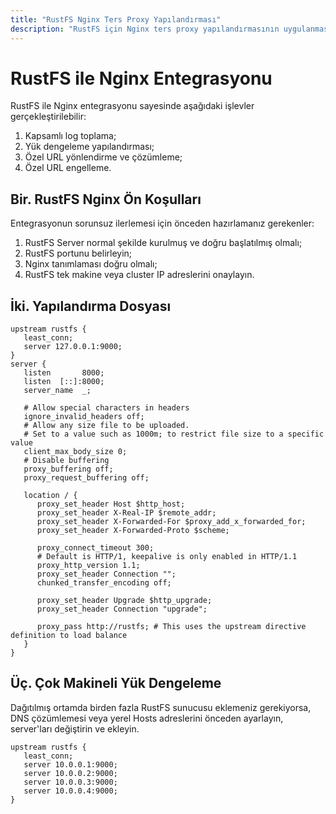 ```yaml
---
title: "RustFS Nginx Ters Proxy Yapılandırması"
description: "RustFS için Nginx ters proxy yapılandırmasının uygulanması"
---
```


# RustFS ile Nginx Entegrasyonu

RustFS ile Nginx entegrasyonu sayesinde aşağıdaki işlevler gerçekleştirilebilir:

1. Kapsamlı log toplama;
2. Yük dengeleme yapılandırması;
3. Özel URL yönlendirme ve çözümleme;
4. Özel URL engelleme.

## Bir. RustFS Nginx Ön Koşulları

Entegrasyonun sorunsuz ilerlemesi için önceden hazırlamanız gerekenler:

1. RustFS Server normal şekilde kurulmuş ve doğru başlatılmış olmalı;
2. RustFS portunu belirleyin;
3. Nginx tanımlaması doğru olmalı;
4. RustFS tek makine veya cluster IP adreslerini onaylayın.

## İki. Yapılandırma Dosyası

~~~
upstream rustfs {
   least_conn;
   server 127.0.0.1:9000;
}
server {
   listen       8000;
   listen  [::]:8000;
   server_name  _;

   # Allow special characters in headers
   ignore_invalid_headers off;
   # Allow any size file to be uploaded.
   # Set to a value such as 1000m; to restrict file size to a specific value
   client_max_body_size 0;
   # Disable buffering
   proxy_buffering off;
   proxy_request_buffering off;

   location / {
      proxy_set_header Host $http_host;
      proxy_set_header X-Real-IP $remote_addr;
      proxy_set_header X-Forwarded-For $proxy_add_x_forwarded_for;
      proxy_set_header X-Forwarded-Proto $scheme;

      proxy_connect_timeout 300;
      # Default is HTTP/1, keepalive is only enabled in HTTP/1.1
      proxy_http_version 1.1;
      proxy_set_header Connection "";
      chunked_transfer_encoding off;

      proxy_set_header Upgrade $http_upgrade;
      proxy_set_header Connection "upgrade";

      proxy_pass http://rustfs; # This uses the upstream directive definition to load balance
   }
}
~~~

## Üç. Çok Makineli Yük Dengeleme

Dağıtılmış ortamda birden fazla RustFS sunucusu eklemeniz gerekiyorsa, DNS çözümlemesi veya yerel Hosts adreslerini önceden ayarlayın, server'ları değiştirin ve ekleyin.

~~~
upstream rustfs {
   least_conn;
   server 10.0.0.1:9000;
   server 10.0.0.2:9000;
   server 10.0.0.3:9000;
   server 10.0.0.4:9000;
}
~~~